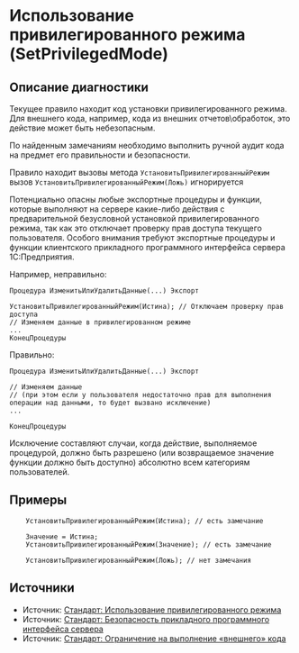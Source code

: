 # Использование привилегированного режима (SetPrivilegedMode)

<!-- Блоки выше заполняются автоматически, не трогать -->
## Описание диагностики
<!-- Описание диагностики заполняется вручную. Необходимо понятным языком описать смысл и схему работу -->
Текущее правило находит код установки привилегированного режима.
Для внешнего кода, например, кода из внешних отчетов\обработок, это действие может быть небезопасным.

По найденным замечаниям необходимо выполнить ручной аудит кода на предмет его правильности и безопасности.

Правило находит вызовы метода `УстановитьПривилегированныйРежим`
  вызов `УстановитьПривилегированныйРежим(Ложь)` игнорируется

Потенциально опасны любые экспортные процедуры и функции, которые выполняют на сервере какие-либо действия с предварительной безусловной установкой привилегированного режима, так как это отключает проверку прав доступа текущего пользователя. Особого внимания требуют экспортные процедуры и функции клиентского прикладного программного интерфейса сервера 1С:Предприятия.

Например, неправильно:
```bsl
Процедура ИзменитьИлиУдалитьДанные(...) Экспорт

УстановитьПривилегированныйРежим(Истина); // Отключаем проверку прав доступа
// Изменяем данные в привилегированном режиме
...
КонецПроцедуры
```
Правильно:
```bsl
Процедура ИзменитьИлиУдалитьДанные(...) Экспорт

// Изменяем данные
// (при этом если у пользователя недостаточно прав для выполнения операции над данными, то будет вызвано исключение)
...

КонецПроцедуры
```
Исключение составляют случаи, когда действие, выполняемое процедурой, должно быть разрешено (или возвращаемое значение функции должно быть доступно) абсолютно всем категориям пользователей.

## Примеры
<!-- В данном разделе приводятся примеры, на которые диагностика срабатывает, а также можно привести пример, как можно исправить ситуацию -->
```bsl
    УстановитьПривилегированныйРежим(Истина); // есть замечание

    Значение = Истина;
    УстановитьПривилегированныйРежим(Значение); // есть замечание

    УстановитьПривилегированныйРежим(Ложь); // нет замечания
```
## Источники
<!-- Необходимо указывать ссылки на все источники, из которых почерпнута информация для создания диагностики -->
<!-- Примеры источников

* Источник: [Стандарт: Тексты модулей](https://its.1c.ru/db/v8std#content:456:hdoc)
* Полезная информация: [Отказ от использования модальных окон](https://its.1c.ru/db/metod8dev#content:5272:hdoc)
* Источник: [Cognitive complexity, ver. 1.4](https://www.sonarsource.com/docs/CognitiveComplexity.pdf) -->
* Источник: [Стандарт: Использование привилегированного режима](https://its.1c.ru/db/v8std/content/485/hdoc)
* Источник: [Стандарт: Безопасность прикладного программного интерфейса сервера](https://its.1c.ru/db/v8std#content:678:hdoc)
* Источник: [Стандарт: Ограничение на выполнение «внешнего» кода](https://its.1c.ru/db/v8std/content/669/hdoc)
